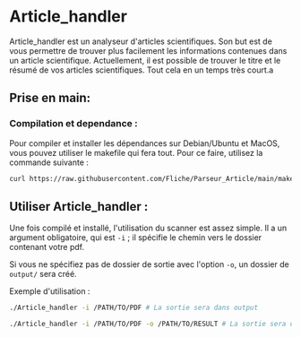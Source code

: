 # Article_handler

Article_handler est un analyseur d'articles scientifiques. Son but est de vous permettre de trouver plus facilement les informations contenues dans un article scientifique.
Actuellement, il est possible de trouver le titre et le résumé de vos articles scientifiques. Tout cela en un temps très court.a
## Prise en main:

### Compilation et dependance :

Pour compiler et installer les dépendances sur Debian/Ubuntu et MacOS, vous pouvez utiliser le makefile qui fera tout. Pour ce faire, utilisez la commande suivante :
```bash
curl https://raw.githubusercontent.com/Fliche/Parseur_Article/main/makefile && make clone && cd Parseur_Article && make
```

## Utiliser Article_handler :

Une fois compilé et installé, l'utilisation du scanner est assez simple.
Il a un argument obligatoire, qui est `-i` ; il spécifie le chemin vers le dossier contenant votre pdf.

Si vous ne spécifiez pas de dossier de sortie avec l'option `-o`, un dossier de `output/` sera créé.

Exemple d'utilisation :
```bash
./Article_handler -i /PATH/TO/PDF # La sortie sera dans output

./Article_handler -i /PATH/TO/PDF -o /PATH/TO/RESULT # La sortie sera dans /PATH/TO/RESULT
```
